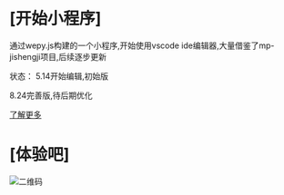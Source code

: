 # [开始小程序]

通过wepy.js构建的一个小程序,开始使用vscode ide编辑器,大量借鉴了mp-jishengji项目,后续逐步更新

状态：
   5.14开始编辑,初始版
   
   8.24完善版,待后期优化

[了解更多](https://jiashidai.gitee.io/carforwuhou/)

# [体验吧]

![二维码](http://osk1hpe2y.bkt.clouddn.com/18-8-26/87348357.jpg)



